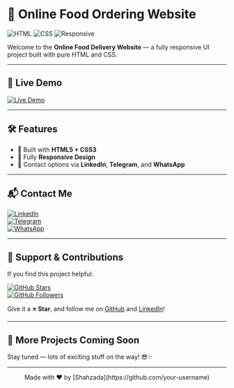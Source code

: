 # 🍔 Online Food Ordering Website

![HTML](https://img.shields.io/badge/HTML5-E34F26?style=for-the-badge&logo=html5&logoColor=white)
![CSS](https://img.shields.io/badge/CSS3-1572B6?style=for-the-badge&logo=css3&logoColor=white)
![Responsive](https://img.shields.io/badge/Responsive-Design-28a745?style=for-the-badge&logo=responsive-design&logoColor=white)

Welcome to the **Online Food Delivery Website** — a fully responsive UI project built with pure HTML and CSS.

---

## 🚀 Live Demo

[![Live Demo](https://img.shields.io/badge/Live%20Demo-Click%20Here-orange?style=for-the-badge&logo=google-chrome)](https://your-demo-link.com)

---

## 🛠️ Features

- 🧱 Built with **HTML5 + CSS3**
- 📱 Fully **Responsive Design**
- 💬 Contact options via **LinkedIn**, **Telegram**, and **WhatsApp**

---

## 📬 Contact Me

[![LinkedIn](https://img.shields.io/badge/LinkedIn-Connect-blue?style=for-the-badge&logo=linkedin)](https://www.linkedin.com/in/hassanpourshahzad)  
[![Telegram](https://img.shields.io/badge/Telegram-Message-blue?style=for-the-badge&logo=telegram)](https://t.me/Shahzad_hpr)  
[![WhatsApp](https://img.shields.io/badge/WhatsApp-Chat-green?style=for-the-badge&logo=whatsapp)](https://wa.me/989112874119)

---

## 🌟 Support & Contributions

If you find this project helpful:

[![GitHub Stars](https://img.shields.io/github/stars/your-username/your-repo-name?style=for-the-badge)](https://github.com/your-username/your-repo-name/stargazers)  
[![GitHub Followers](https://img.shields.io/github/followers/your-username?style=for-the-badge)](https://github.com/your-username)

Give it a **⭐️ Star**, and follow me on [GitHub](https://github.com/Shahzadhpr) and [LinkedIn](https://www.linkedin.com/in/hassanpourshahzad)!

---

## 🧠 More Projects Coming Soon

Stay tuned — lots of exciting stuff on the way! 😎✨

---

<div align="center">
  Made with ❤️ by [Shahzada](https://github.com/your-username)
</div>
